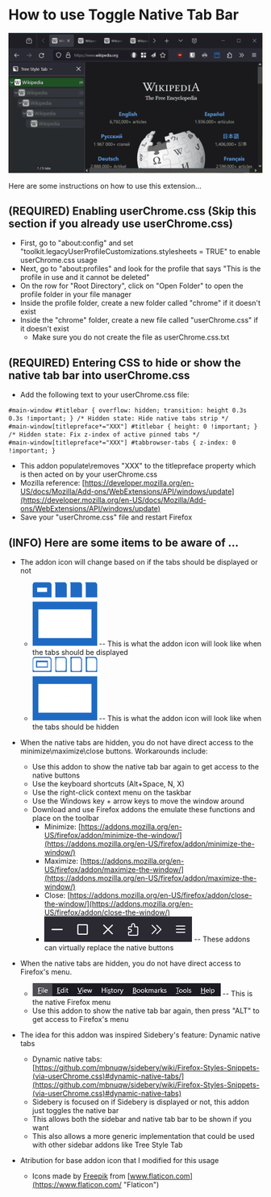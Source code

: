 How to use Toggle Native Tab Bar
================================

![Demo](https://github.com/irvinm/Toggle-Native-Tab-Bar/blob/main/Demo.gif)

Here are some instructions on how to use this extension...

(REQUIRED) Enabling userChrome.css (Skip this section if you already use userChrome.css)
----------------------------------------------------------------------------------------

*   First, go to "about:config" and set "toolkit.legacyUserProfileCustomizations.stylesheets = TRUE" to enable userChrome.css usage
*   Next, go to "about:profiles" and look for the profile that says "This is the profile in use and it cannot be deleted"
*   On the row for "Root Directory", click on "Open Folder" to open the profile folder in your file manager
*   Inside the profile folder, create a new folder called "chrome" if it doesn't exist
*   Inside the "chrome" folder, create a new file called "userChrome.css" if it doesn't exist
    *   Make sure you do not create the file as userChrome.css.txt

(REQUIRED) Entering CSS to hide or show the native tab bar into userChrome.css
------------------------------------------------------------------------------

*   Add the following text to your userChrome.css file:

```
#main-window #titlebar { overflow: hidden; transition: height 0.3s 0.3s !important; } /* Hidden state: Hide native tabs strip */
#main-window[titlepreface*="XXX"] #titlebar { height: 0 !important; } /* Hidden state: Fix z-index of active pinned tabs */ 
#main-window[titlepreface*="XXX"] #tabbrowser-tabs { z-index: 0 !important; }
```

*   This addon populate\\removes "XXX" to the titlepreface property which is then acted on by your userChrome.css
*   Mozilla reference: [https://developer.mozilla.org/en-US/docs/Mozilla/Add-ons/WebExtensions/API/windows/update](https://developer.mozilla.org/en-US/docs/Mozilla/Add-ons/WebExtensions/API/windows/update)
*   Save your "userChrome.css" file and restart Firefox

(INFO) Here are some items to be aware of ...
---------------------------------------------

*   The addon icon will change based on if the tabs should be displayed or not
    *   ![Visible Icon](icon-visible.png) -- This is what the addon icon will look like when the tabs should be displayed
    *   ![Hidden Icon](icon-hidden.png) -- This is what the addon icon will look like when the tabs should be hidden

*   When the native tabs are hidden, you do not have direct access to the minimize\\maximize\\close buttons. Workarounds include:
    *   Use this addon to show the native tab bar again to get access to the native buttons
    *   Use the keyboard shortcuts (Alt+Space, N, X)
    *   Use the right-click context menu on the taskbar
    *   Use the Windows key + arrow keys to move the window around
    *   Download and use Firefox addons the emulate these functions and place on the toolbar
        *   Minimize: [https://addons.mozilla.org/en-US/firefox/addon/minimize-the-window/](https://addons.mozilla.org/en-US/firefox/addon/minimize-the-window/)
        *   Maximize: [https://addons.mozilla.org/en-US/firefox/addon/maximize-the-window/](https://addons.mozilla.org/en-US/firefox/addon/maximize-the-window/)
        *   Close: [https://addons.mozilla.org/en-US/firefox/addon/close-the-window/](https://addons.mozilla.org/en-US/firefox/addon/close-the-window/)
        *   ![Min\Max\Close Emulation](MinMaxClose.png) -- These addons can virtually replace the native buttons

*   When the native tabs are hidden, you do not have direct access to Firefox's menu.
    *   ![Firefox Meny](menu.png) -- This is the native Firefox menu
    *   Use this addon to show the native tab bar again, then press "ALT" to get access to Firefox's menu

*   The idea for this addon was inspired Sidebery's feature: Dynamic native tabs
    *   Dynamic native tabs: [https://github.com/mbnuqw/sidebery/wiki/Firefox-Styles-Snippets-(via-userChrome.css)#dynamic-native-tabs/](https://github.com/mbnuqw/sidebery/wiki/Firefox-Styles-Snippets-(via-userChrome.css)#dynamic-native-tabs)
    *   Sidebery is focused on if Sidebery is displayed or not, this addon just toggles the native bar
    *   This allows both the sidebar and native tab bar to be shown if you want
    *   This also allows a more generic implementation that could be used with other sidebar addons like Tree Style Tab

*   Atribution for base addon icon that I modified for this usage
    *   Icons made by [Freepik](https://www.flaticon.com/authors/freepik "Freepik") from [www.flaticon.com](https://www.flaticon.com/ "Flaticon")
